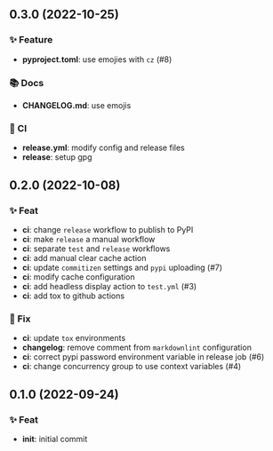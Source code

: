 <!-- markdownlint-configure-file
{
    "MD024": false
}
-->
## 0.3.0 (2022-10-25)

### ✨ Feature

- **pyproject.toml**: use emojies with `cz` (#8)

### 📚 Docs

- **CHANGELOG.md**: use emojis

### 🤖 CI

- **release.yml**: modify config and release files
- **release**: setup gpg

## 0.2.0 (2022-10-08)

### ✨ Feat

- **ci**: change `release` workflow to publish to PyPI
- **ci**: make `release` a manual workflow
- **ci**: separate `test` and `release` workflows
- **ci**: add manual clear cache action
- **ci**: update `commitizen` settings and `pypi` uploading (#7)
- **ci**: modify cache configuration
- **ci**: add headless display action to `test.yml` (#3)
- **ci**: add tox to github actions

### 🐛 Fix

- **ci**: update `tox` environments
- **changelog**: remove comment from `markdownlint` configuration
- **ci**: correct pypi password environment variable in release job (#6)
- **ci**: change concurrency group to use context variables (#4)

## 0.1.0 (2022-09-24)

### ✨ Feat

- **init**: initial commit
